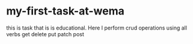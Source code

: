 # my-first-task-at-wema
this is task that is is educational. Here I perform crud operations using all verbs get delete put patch post

